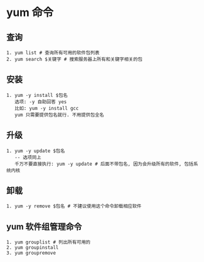 # yum 命令
## 查询
    1. yum list # 查询所有可用的软件包列表
    2. yum search $关键字 # 搜索服务器上所有和关键字相关的包
## 安装
    1. yum -y install $包名
       选项: -y 自助回答 yes
       比如: yum -y install gcc
       yum 只需要提供包名就行. 不用提供包全名
## 升级
    1. yum -y update $包名
       -- 选项同上 
       千万不要直接执行: yum -y update # 后面不带包名, 因为会升级所有的软件, 包括系统内核
## 卸载
    1. yum -y remove $包名 # 不建议使用这个命令卸载相应软件

## yum 软件组管理命令
    1. yum grouplist # 列出所有可用的
    2. yum groupinstall
    3. yum groupremove